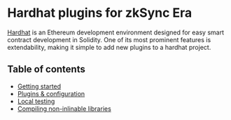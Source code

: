 # Hardhat plugins for zkSync Era

[Hardhat](https://hardhat.org) is an Ethereum development environment designed for easy smart contract development in Solidity. One of its most prominent features is extendability, making it simple to add new plugins to a hardhat project.

## Table of contents

- [Getting started](./getting-started.md)
- [Plugins & configuration](./plugins.md)
- [Local testing](./testing.md)
- [Compiling non-inlinable libraries](./compiling-libraries.md)
